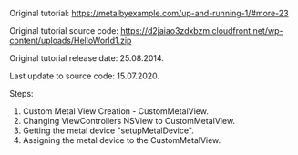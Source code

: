 Original tutorial:
https://metalbyexample.com/up-and-running-1/#more-23

Original tutorial source code:
https://d2jaiao3zdxbzm.cloudfront.net/wp-content/uploads/HelloWorld1.zip

Original tutorial release date:
25.08.2014.

Last update to source code:
15.07.2020.

Steps:
1) Custom Metal View Creation - CustomMetalView.
2) Changing ViewControllers NSView to CustomMetalView.
3) Getting the metal device "setupMetalDevice".
4) Assigning the metal device to the CustomMetalView.
